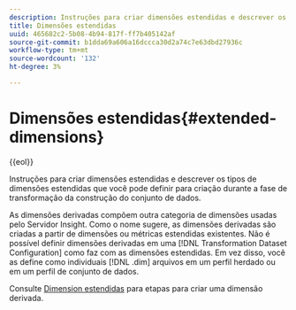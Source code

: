 ```yaml
---
description: Instruções para criar dimensões estendidas e descrever os tipos de dimensões estendidas que você pode definir para criação durante a fase de transformação da construção do conjunto de dados.
title: Dimensões estendidas
uuid: 465682c2-5b08-4b94-817f-ff7b405142af
source-git-commit: b1dda69a606a16dccca30d2a74c7e63dbd27936c
workflow-type: tm+mt
source-wordcount: '132'
ht-degree: 3%

---
```



# Dimensões estendidas{#extended-dimensions}

{{eol}}

Instruções para criar dimensões estendidas e descrever os tipos de dimensões estendidas que você pode definir para criação durante a fase de transformação da construção do conjunto de dados.

As dimensões derivadas compõem outra categoria de dimensões usadas pelo Servidor Insight. Como o nome sugere, as dimensões derivadas são criadas a partir de dimensões ou métricas estendidas existentes. Não é possível definir dimensões derivadas em uma [!DNL Transformation Dataset Configuration] como faz com as dimensões estendidas. Em vez disso, você as define como individuais [!DNL .dim] arquivos em um perfil herdado ou em um perfil de conjunto de dados.

Consulte [Dimension estendidas](https://experienceleague.adobe.com/docs/data-workbench/using/client/admin-ui/profile-mgr/c-dvrd-dim.html) para etapas para criar uma dimensão derivada.
